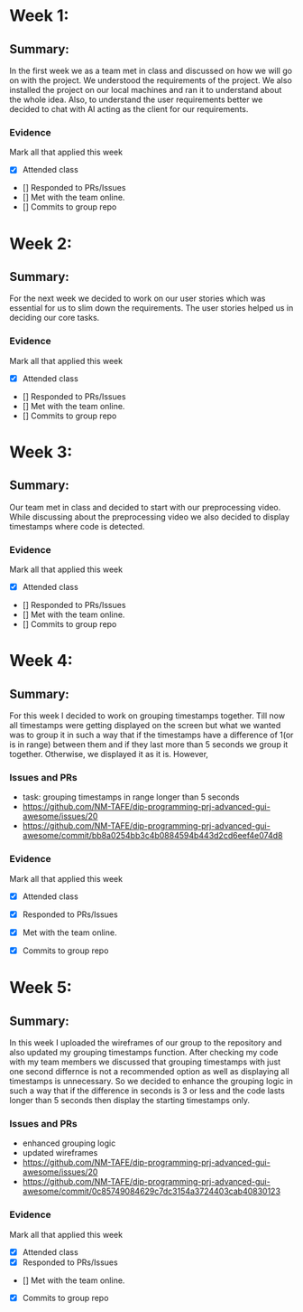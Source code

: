 # Week 1:

## Summary:

In the first week we as a team met in class and discussed on how we will go on with the project. We understood the 
requirements of the project. We also installed the project on our local machines and ran it to understand about the 
whole idea. Also, to understand the user requirements better we decided to chat with AI acting as the client for our 
requirements.

### Evidence
Mark all that applied this week
- [x] Attended class
- [] Responded to PRs/Issues
- [] Met with the team online.
- [] Commits to group repo

# Week 2:

## Summary:

For the next week we decided to work on our user stories which was essential for us to slim down the requirements. 
The user stories helped us in deciding our core tasks. 


### Evidence
Mark all that applied this week
- [x] Attended class
- [] Responded to PRs/Issues
- [] Met with the team online.
- [] Commits to group repo

# Week 3:

## Summary:

Our team met in class and decided to start with our preprocessing video. While discussing about the preprocessing video 
we also decided to display timestamps where code is detected. 


### Evidence
Mark all that applied this week
- [x] Attended class
- [] Responded to PRs/Issues
- [] Met with the team online.
- [] Commits to group repo

# Week 4:

## Summary:

For this week I decided to work on grouping timestamps together. Till now all timestamps were getting displayed on the 
screen but what we wanted was to group it in such a way that if the timestamps have a difference of 1(or is in range) 
between them and if they last more than 5 seconds we group it together. Otherwise, we displayed it as it is. However, 


### Issues and PRs
- task: grouping timestamps in range longer than 5 seconds
- https://github.com/NM-TAFE/dip-programming-prj-advanced-gui-awesome/issues/20
- https://github.com/NM-TAFE/dip-programming-prj-advanced-gui-awesome/commit/bb8a0254bb3c4b0884594b443d2cd6eef4e074d8



### Evidence
Mark all that applied this week
- [x] Attended class
- [x] Responded to PRs/Issues
- [x] Met with the team online.
- [x] Commits to group repo


# Week 5:

## Summary:

In this week I uploaded the wireframes of our group to the repository and also updated my grouping timestamps function. 
After checking my code with my team members we discussed that grouping timestamps with just one second differnce is not 
a recommended option as well as displaying all timestamps is unnecessary. So we decided to enhance the grouping logic 
in such a way that  if the difference in seconds is 3 or less and the code lasts longer than 5 seconds then display the 
starting timestamps only. 

### Issues and PRs
- enhanced grouping logic
- updated wireframes
- https://github.com/NM-TAFE/dip-programming-prj-advanced-gui-awesome/issues/20
- https://github.com/NM-TAFE/dip-programming-prj-advanced-gui-awesome/commit/0c85749084629c7dc3154a3724403cab40830123

### Evidence
Mark all that applied this week
- [x] Attended class
- [x] Responded to PRs/Issues
- [] Met with the team online.
- [x] Commits to group repo
